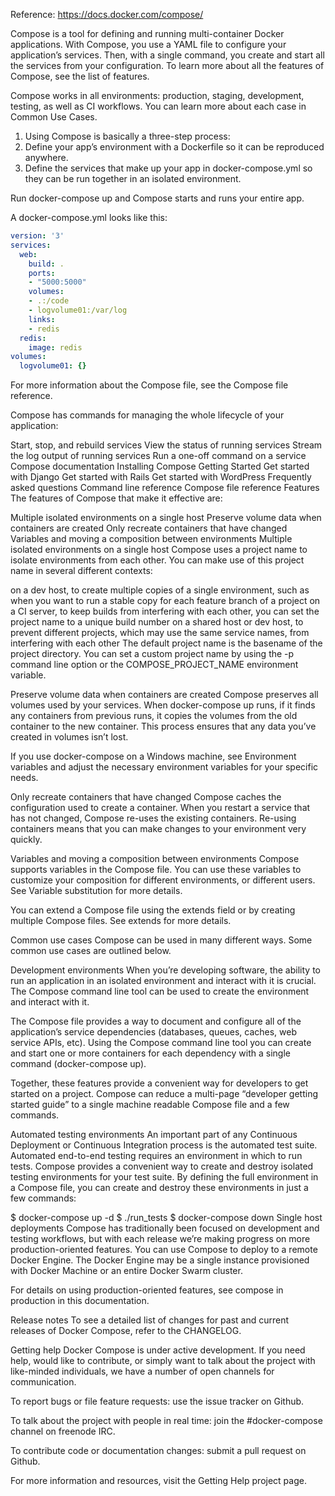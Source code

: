 Reference:
https://docs.docker.com/compose/

Compose is a tool for defining and running multi-container Docker applications. With Compose, you use a YAML file to configure your application’s services. Then, with a single command, you create and start all the services from your configuration. To learn more about all the features of Compose, see the list of features.

Compose works in all environments: production, staging, development, testing, as well as CI workflows. You can learn more about each case in Common Use Cases.

1. Using Compose is basically a three-step process:
2. Define your app’s environment with a Dockerfile so it can be reproduced anywhere.
3. Define the services that make up your app in docker-compose.yml so they can be run together in an isolated environment.

Run docker-compose up and Compose starts and runs your entire app.

A docker-compose.yml looks like this:
```YAML
version: '3'
services:
  web:
    build: .
    ports:
    - "5000:5000"
    volumes:
    - .:/code
    - logvolume01:/var/log
    links:
    - redis
  redis:
    image: redis
volumes:
  logvolume01: {}
```
For more information about the Compose file, see the Compose file reference.

Compose has commands for managing the whole lifecycle of your application:

Start, stop, and rebuild services
View the status of running services
Stream the log output of running services
Run a one-off command on a service
Compose documentation
Installing Compose
Getting Started
Get started with Django
Get started with Rails
Get started with WordPress
Frequently asked questions
Command line reference
Compose file reference
Features
The features of Compose that make it effective are:

Multiple isolated environments on a single host
Preserve volume data when containers are created
Only recreate containers that have changed
Variables and moving a composition between environments
Multiple isolated environments on a single host
Compose uses a project name to isolate environments from each other. You can make use of this project name in several different contexts:

on a dev host, to create multiple copies of a single environment, such as when you want to run a stable copy for each feature branch of a project
on a CI server, to keep builds from interfering with each other, you can set the project name to a unique build number
on a shared host or dev host, to prevent different projects, which may use the same service names, from interfering with each other
The default project name is the basename of the project directory. You can set a custom project name by using the -p command line option or the COMPOSE_PROJECT_NAME environment variable.

Preserve volume data when containers are created
Compose preserves all volumes used by your services. When docker-compose up runs, if it finds any containers from previous runs, it copies the volumes from the old container to the new container. This process ensures that any data you’ve created in volumes isn’t lost.

If you use docker-compose on a Windows machine, see Environment variables and adjust the necessary environment variables for your specific needs.

Only recreate containers that have changed
Compose caches the configuration used to create a container. When you restart a service that has not changed, Compose re-uses the existing containers. Re-using containers means that you can make changes to your environment very quickly.

Variables and moving a composition between environments
Compose supports variables in the Compose file. You can use these variables to customize your composition for different environments, or different users. See Variable substitution for more details.

You can extend a Compose file using the extends field or by creating multiple Compose files. See extends for more details.

Common use cases
Compose can be used in many different ways. Some common use cases are outlined below.

Development environments
When you’re developing software, the ability to run an application in an isolated environment and interact with it is crucial. The Compose command line tool can be used to create the environment and interact with it.

The Compose file provides a way to document and configure all of the application’s service dependencies (databases, queues, caches, web service APIs, etc). Using the Compose command line tool you can create and start one or more containers for each dependency with a single command (docker-compose up).

Together, these features provide a convenient way for developers to get started on a project. Compose can reduce a multi-page “developer getting started guide” to a single machine readable Compose file and a few commands.

Automated testing environments
An important part of any Continuous Deployment or Continuous Integration process is the automated test suite. Automated end-to-end testing requires an environment in which to run tests. Compose provides a convenient way to create and destroy isolated testing environments for your test suite. By defining the full environment in a Compose file, you can create and destroy these environments in just a few commands:

$ docker-compose up -d
$ ./run_tests
$ docker-compose down
Single host deployments
Compose has traditionally been focused on development and testing workflows, but with each release we’re making progress on more production-oriented features. You can use Compose to deploy to a remote Docker Engine. The Docker Engine may be a single instance provisioned with Docker Machine or an entire Docker Swarm cluster.

For details on using production-oriented features, see compose in production in this documentation.

Release notes
To see a detailed list of changes for past and current releases of Docker Compose, refer to the CHANGELOG.

Getting help
Docker Compose is under active development. If you need help, would like to contribute, or simply want to talk about the project with like-minded individuals, we have a number of open channels for communication.

To report bugs or file feature requests: use the issue tracker on Github.

To talk about the project with people in real time: join the #docker-compose channel on freenode IRC.

To contribute code or documentation changes: submit a pull request on Github.

For more information and resources, visit the Getting Help project page.
